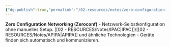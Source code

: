 ```yaml
---
{"dg-publish":true,"permalink":"/02-resources/notes/zero-configuration-networking/","tags":["informatik/netzwerk/automatisch","konfiguration/null"],"noteIcon":"","updated":"2025-09-10T16:35:42.631+02:00"}
---
```



**Zero Configuration Networking (Zeroconf)** - Netzwerk-Selbstkonfiguration ohne manuelles Setup.
[[02 - RESOURCES/Notes/IPAC\|IPAC]]/[[02 - RESOURCES/Notes/APIPA\|APIPA]] und ähnliche Technologien - Geräte finden sich automatisch und kommunizieren.